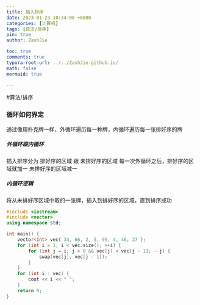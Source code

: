```yaml
---
title: 插入排序
date: 2023-01-23 10:34:00 +0800
categories: [计算机]
tags: [算法/排序]
pin: true
author: ZashJie

toc: true
comments: true
typora-root-url: ../../ZashJie.github.io/
math: false
mermaid: true

---
```


#算法/排序 
### 循环如何界定
通过像用扑克牌一样，外循环遍历每一种牌，内循环遍历每一张排好序的牌

##### 外循环跟内循环
插入排序分为 排好序的区域 跟 未排好序的区域
每一次外循环之后，排好序的区域就加一
未排好序的区域减一

##### 内循环逻辑
将从未排好序区域中取的一张牌，插入到排好序的区域，直到排序成功


```C++
#include <iostream>
#include <vector>
using namespace std;

int main() {
	vector<int> vec{ 34, 66, 2, 5, 95, 4, 46, 27 };
	for (int i = 1; i < vec.size(); ++i) {
		for (int j = i; j > 0 && vec[j] < vec[j - 1]; --j) {
			swap(vec[j], vec[j - 1]);
		}
	}
	for (int i : vec) {
		cout << i << " ";
	}
	return 0;
}
```